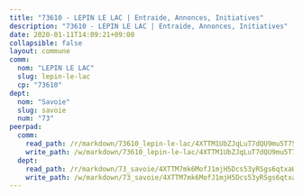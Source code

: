 ```yaml
---
title: "73610 - LEPIN LE LAC | Entraide, Annonces, Initiatives"
description: "73610 - LEPIN LE LAC | Entraide, Annonces, Initiatives"
date: 2020-01-11T14:09:21+09:00
collapsible: false
layout: commune
comm:
  nom: "LEPIN LE LAC"
  slug: lepin-le-lac
  cp: "73610"
dept:
  nom: "Savoie"
  slug: savoie
  num: "73"
peerpad:
  comm:
    read_path: /r/markdown/73610_lepin-le-lac/4XTTM1UbZJqLuT7dQU9mu5T75Q6QcEQkksF4LKgPfsUBm6pwD
    write_path: /w/markdown/73610_lepin-le-lac/4XTTM1UbZJqLuT7dQU9mu5T75Q6QcEQkksF4LKgPfsUBm6pwD-K3TgV6fWodndVoVtb2D5CFR1MThvNugQ3hDzJrkQf3PTTUZbuxk7qz1Lf5AFe9kgeQKv331VbC3JdFfdYMaagyag1AeVTsyQhRQzRfhA3gyq5hNbHPaBsA1pRTnCef2rtNgpva2w
  dept:
    read_path: /r/markdown/73_savoie/4XTTM7mk6MofJ1mjH5Dcs53yRSgs6qtxaWYjKD54ttqHGEMur
    write_path: /w/markdown/73_savoie/4XTTM7mk6MofJ1mjH5Dcs53yRSgs6qtxaWYjKD54ttqHGEMur-K3TgTorsK1WLw8S2EgnkoX8tJEgZgam6ANhvqrVqNfiz9fX8kbMKu5AF1rqzXyxMRZgoVPrb5EERe3PeBhqF1SBfP5G1PJnvsDUF2LQSxevobpkDM4djQDebTYoo6Yx53thenJpY
---
```


